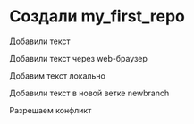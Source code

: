﻿# Создали my_first_repo

Добавили текст

Добавили текст через web-браузер

Добавим текст локально

Добавили текст в новой ветке newbranch

Разрешаем конфликт
